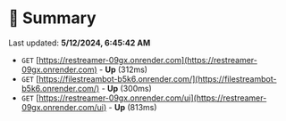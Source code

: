 # 📖 Summary
Last updated: **5/12/2024, 6:45:42 AM**

- `GET` [https://restreamer-09gx.onrender.com](https://restreamer-09gx.onrender.com) - **Up** (312ms)
- `GET` [https://filestreambot-b5k6.onrender.com/](https://filestreambot-b5k6.onrender.com/) - **Up** (300ms)
- `GET` [https://restreamer-09gx.onrender.com/ui](https://restreamer-09gx.onrender.com/ui) - **Up** (813ms)

